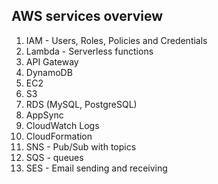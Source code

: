 ## AWS services overview

1. IAM - Users, Roles, Policies and Credentials
1. Lambda - Serverless functions
1. API Gateway
1. DynamoDB
1. EC2
1. S3
1. RDS (MySQL, PostgreSQL)
1. AppSync
1. CloudWatch Logs
1. CloudFormation
1. SNS - Pub/Sub with topics
1. SQS - queues
1. SES - Email sending and receiving
